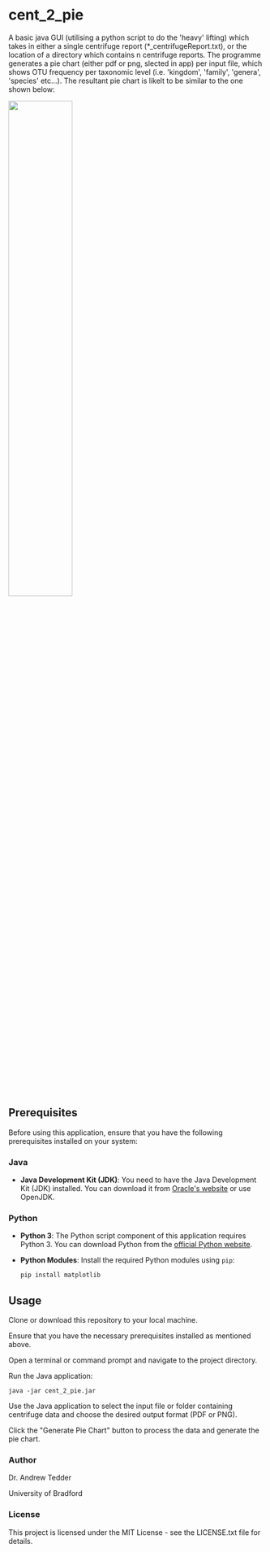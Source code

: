 # cent_2_pie
A basic java GUI (utilising a python script to do the 'heavy' lifting) which takes in either a single centrifuge report (*_centrifugeReport.txt), or the location of a directory which contains n centrifuge reports. The programme generates a pie chart (either pdf or png, slected in app) per input file, which shows OTU frequency per taxonomic level (i.e. 'kingdom', 'family', 'genera', 'species' etc...). The resultant pie chart is likelt to be similar to the one shown below:

<img src="[https://github.com/DrATedder/cent_2_pie/blob/main/ERR1329867_fastp_trimmed_decon_centrifugeReport_chart.png](https://github.com/DrATedder/cent_2_pie/blob/main/ERR1329867_fastp_trimmed_decon_centrifugeReport_chart.png)" width=50% height=50%>


## Prerequisites

Before using this application, ensure that you have the following prerequisites installed on your system:

### Java

- **Java Development Kit (JDK)**: You need to have the Java Development Kit (JDK) installed. You can download it from [Oracle's website](https://www.oracle.com/java/technologies/javase-downloads.html) or use OpenJDK.

### Python

- **Python 3**: The Python script component of this application requires Python 3. You can download Python from the [official Python website](https://www.python.org/downloads/).

- **Python Modules**: Install the required Python modules using `pip`:

  ```bash
  pip install matplotlib

## Usage

Clone or download this repository to your local machine.

Ensure that you have the necessary prerequisites installed as mentioned above.

Open a terminal or command prompt and navigate to the project directory.

Run the Java application:

    java -jar cent_2_pie.jar

Use the Java application to select the input file or folder containing centrifuge data and choose the desired output format (PDF or PNG).

Click the "Generate Pie Chart" button to process the data and generate the pie chart.

### Author

Dr. Andrew Tedder

University of Bradford

### License

This project is licensed under the MIT License - see the LICENSE.txt file for details.

